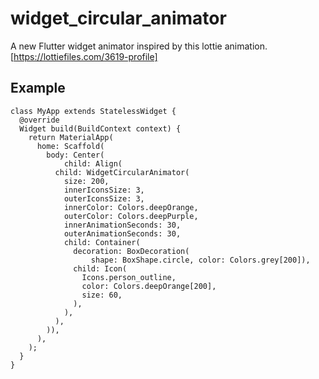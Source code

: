 # widget_circular_animator

A new Flutter widget animator inspired by this lottie animation. [https://lottiefiles.com/3619-profile]

## Example

```
class MyApp extends StatelessWidget {
  @override
  Widget build(BuildContext context) {
    return MaterialApp(
      home: Scaffold(
        body: Center(
            child: Align(
          child: WidgetCircularAnimator(
            size: 200,
            innerIconsSize: 3,
            outerIconsSize: 3,
            innerColor: Colors.deepOrange,
            outerColor: Colors.deepPurple,
            innerAnimationSeconds: 30,
            outerAnimationSeconds: 30,
            child: Container(
              decoration: BoxDecoration(
                  shape: BoxShape.circle, color: Colors.grey[200]),
              child: Icon(
                Icons.person_outline,
                color: Colors.deepOrange[200],
                size: 60,
              ),
            ),
          ),
        )),
      ),
    );
  }
}
```
